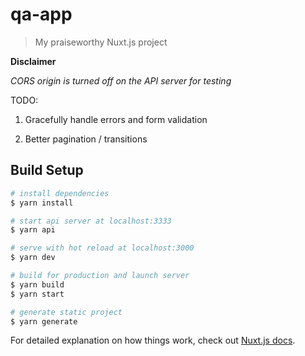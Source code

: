 # qa-app

> My praiseworthy Nuxt.js project

**Disclaimer**

_*CORS origin* is turned off on the API server for testing_

TODO:

1. Gracefully handle errors and form validation

2. Better pagination / transitions

## Build Setup

```bash
# install dependencies
$ yarn install

# start api server at localhost:3333
$ yarn api

# serve with hot reload at localhost:3000
$ yarn dev

# build for production and launch server
$ yarn build
$ yarn start

# generate static project
$ yarn generate
```

For detailed explanation on how things work, check out [Nuxt.js docs](https://nuxtjs.org).
